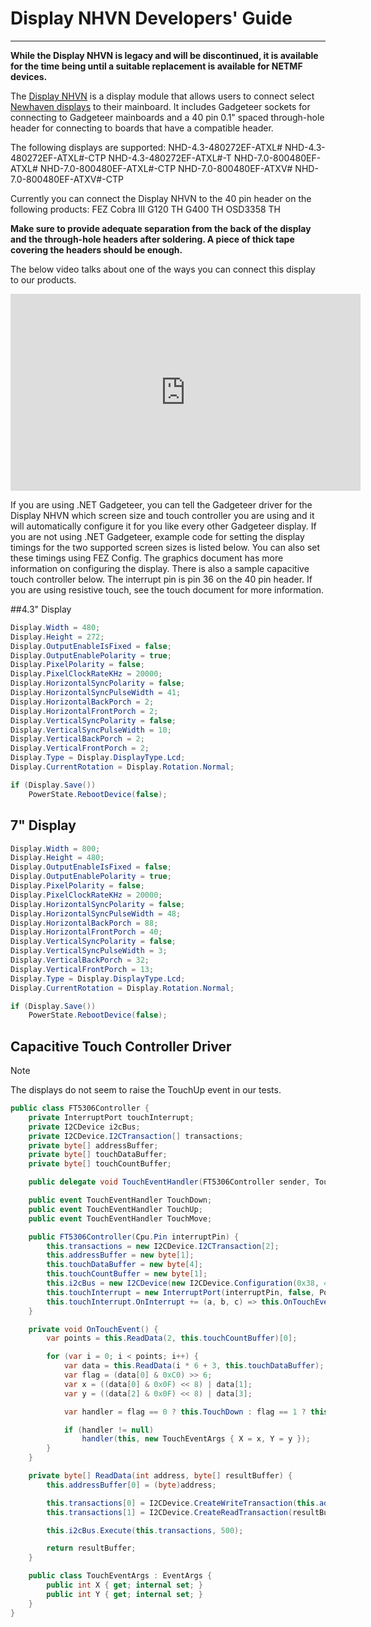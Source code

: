 # Display NHVN Developers' Guide
---

**While the Display NHVN is legacy and will be discontinued, it is available for the time being until a suitable replacement is available for NETMF devices.**

The [Display NHVN](http://old.ghielectronics.com/catalog/product/549) is a display module that allows users to connect select [Newhaven displays](http://www.newhavendisplay.com/) to their mainboard. It includes Gadgeteer sockets for connecting to Gadgeteer mainboards and a 40 pin 0.1" spaced through-hole header for connecting to boards that have a compatible header.

The following displays are supported:
NHD-4.3-480272EF-ATXL#
NHD-4.3-480272EF-ATXL#-CTP
NHD-4.3-480272EF-ATXL#-T
NHD-7.0-800480EF-ATXL#
NHD-7.0-800480EF-ATXL#-CTP
NHD-7.0-800480EF-ATXV#
NHD-7.0-800480EF-ATXV#-CTP

Currently you can connect the Display NHVN to the 40 pin header on the following products:
FEZ Cobra III
G120 TH
G400 TH
OSD3358 TH

**Make sure to provide adequate separation from the back of the display and the through-hole headers after soldering. A piece of thick tape covering the headers should be enough.**

The below video talks about one of the ways you can connect this display to our products.

<iframe width="560" height="315" src="https://www.youtube.com/embed/PTZKz2EGzZE" frameborder="0" allow="autoplay; encrypted-media" allowfullscreen></iframe>

If you are using .NET Gadgeteer, you can tell the Gadgeteer driver for the Display NHVN which screen size and touch controller you are using and it will automatically configure it for you like every other Gadgeteer display.
If you are not using .NET Gadgeteer, example code for setting the display timings for the two supported screen sizes is listed below. You can also set these timings using FEZ Config. The graphics document has more information on configuring the display. There is also a sample capacitive touch controller below. The interrupt pin is pin 36 on the 40 pin header. If you are using resistive touch, see the touch document for more information.

##4.3" Display

```c#
Display.Width = 480;
Display.Height = 272;
Display.OutputEnableIsFixed = false;
Display.OutputEnablePolarity = true;
Display.PixelPolarity = false;
Display.PixelClockRateKHz = 20000;
Display.HorizontalSyncPolarity = false;
Display.HorizontalSyncPulseWidth = 41;
Display.HorizontalBackPorch = 2;
Display.HorizontalFrontPorch = 2;
Display.VerticalSyncPolarity = false;
Display.VerticalSyncPulseWidth = 10;
Display.VerticalBackPorch = 2;
Display.VerticalFrontPorch = 2;
Display.Type = Display.DisplayType.Lcd;
Display.CurrentRotation = Display.Rotation.Normal;

if (Display.Save())
    PowerState.RebootDevice(false);
```

## 7" Display

```c#
Display.Width = 800;
Display.Height = 480;
Display.OutputEnableIsFixed = false;
Display.OutputEnablePolarity = true;
Display.PixelPolarity = false;
Display.PixelClockRateKHz = 20000;
Display.HorizontalSyncPolarity = false;
Display.HorizontalSyncPulseWidth = 48;
Display.HorizontalBackPorch = 88;
Display.HorizontalFrontPorch = 40;
Display.VerticalSyncPolarity = false;
Display.VerticalSyncPulseWidth = 3;
Display.VerticalBackPorch = 32;
Display.VerticalFrontPorch = 13;
Display.Type = Display.DisplayType.Lcd;
Display.CurrentRotation = Display.Rotation.Normal;

if (Display.Save())
    PowerState.RebootDevice(false);
```

## Capacitive Touch Controller Driver

> [!Note]
> The displays do not seem to raise the TouchUp event in our tests.

```c#
public class FT5306Controller {
    private InterruptPort touchInterrupt;
    private I2CDevice i2cBus;
    private I2CDevice.I2CTransaction[] transactions;
    private byte[] addressBuffer;
    private byte[] touchDataBuffer;
    private byte[] touchCountBuffer;

    public delegate void TouchEventHandler(FT5306Controller sender, TouchEventArgs e);

    public event TouchEventHandler TouchDown;
    public event TouchEventHandler TouchUp;
    public event TouchEventHandler TouchMove;

    public FT5306Controller(Cpu.Pin interruptPin) {
        this.transactions = new I2CDevice.I2CTransaction[2];
        this.addressBuffer = new byte[1];
        this.touchDataBuffer = new byte[4];
        this.touchCountBuffer = new byte[1];
        this.i2cBus = new I2CDevice(new I2CDevice.Configuration(0x38, 400));
        this.touchInterrupt = new InterruptPort(interruptPin, false, Port.ResistorMode.Disabled, Port.InterruptMode.InterruptEdgeBoth);
        this.touchInterrupt.OnInterrupt += (a, b, c) => this.OnTouchEvent();
    }

    private void OnTouchEvent() {
        var points = this.ReadData(2, this.touchCountBuffer)[0];

        for (var i = 0; i < points; i++) {
            var data = this.ReadData(i * 6 + 3, this.touchDataBuffer);
            var flag = (data[0] & 0xC0) >> 6;
            var x = ((data[0] & 0x0F) << 8) | data[1];
            var y = ((data[2] & 0x0F) << 8) | data[3];

            var handler = flag == 0 ? this.TouchDown : flag == 1 ? this.TouchUp : flag == 2 ? this.TouchMove : null;

            if (handler != null)
                handler(this, new TouchEventArgs { X = x, Y = y });
        }
    }

    private byte[] ReadData(int address, byte[] resultBuffer) {
        this.addressBuffer[0] = (byte)address;

        this.transactions[0] = I2CDevice.CreateWriteTransaction(this.addressBuffer);
        this.transactions[1] = I2CDevice.CreateReadTransaction(resultBuffer);

        this.i2cBus.Execute(this.transactions, 500);

        return resultBuffer;
    }

    public class TouchEventArgs : EventArgs {
        public int X { get; internal set; }
        public int Y { get; internal set; }
    }
}
```
